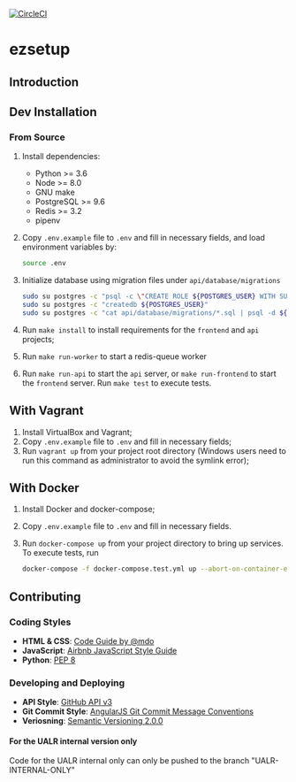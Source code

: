 [![CircleCI](https://circleci.com/gh/ezsetup/ezsetup.svg?style=svg)](https://circleci.com/gh/ezsetup/ezsetup)

# ezsetup

## Introduction

<!-- TODO: Describe what is ezsetup. Better have a logo. -->

## Dev Installation

### From Source

1. Install dependencies:
    - Python >= 3.6
    - Node >= 8.0
    - GNU make
    - PostgreSQL >= 9.6
    - Redis >= 3.2
    - pipenv
2. Copy `.env.example` file to `.env` and fill in necessary fields, and load environment variables by:

    ```bash
    source .env
    ```
3. Initialize database using migration files under `api/database/migrations`

    ```bash
    sudo su postgres -c "psql -c \"CREATE ROLE ${POSTGRES_USER} WITH SUPERUSER CREATEDB CREATEROLE LOGIN ENCRYPTED PASSWORD '${POSTGRES_PASSWORD}';\""
    sudo su postgres -c "createdb ${POSTGRES_USER}"
    sudo su postgres -c "cat api/database/migrations/*.sql | psql -d ${POSTGRES_USER}"
    ```
4. Run `make install` to install requirements for the `frontend` and `api` projects;
5. Run `make run-worker` to start a redis-queue worker
6. Run `make run-api` to start the `api` server, or `make run-frontend` to start the `frontend` server. Run `make test` 
to execute tests.

## With Vagrant

1. Install VirtualBox and Vagrant;
2. Copy `.env.example` file to `.env` and fill in necessary fields;
3. Run `vagrant up` from your project root directory (Windows users need to run this command as administrator to avoid 
the symlink error);

## With Docker

1. Install Docker and docker-compose;
2. Copy `.env.example` file to `.env` and fill in necessary fields.
3. Run `docker-compose up` from your project directory to bring up services. To execute tests, run

    ```bash
    docker-compose -f docker-compose.test.yml up --abort-on-container-exit
    ```

## Contributing

### Coding Styles
<!-- TODO: Use linter to enforce code styles -->
- **HTML & CSS**: [Code Guide by @mdo](http://codeguide.co)
- **JavaScript**: [Airbnb JavaScript Style Guide](https://github.com/airbnb/javascript)
- **Python**: [PEP 8](https://www.python.org/dev/peps/pep-0008/)

### Developing and Deploying
- **API Style**: [GitHub API v3](https://developer.github.com/v3/)
- **Git Commit Style**: [AngularJS Git Commit Message Conventions](https://github.com/angular/angular/blob/master/CONTRIBUTING.md#commit)
- **Veriosning**: [Semantic Versioning 2.0.0](https://semver.org/)

#### For the UALR internal version only
Code for the UALR internal only can only be pushed to the branch "UALR-INTERNAL-ONLY"
